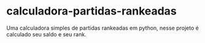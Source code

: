 # calculadora-partidas-rankeadas
Uma calculadora simples de partidas rankeadas em python, nesse projeto é calculado seu saldo e seu rank.
